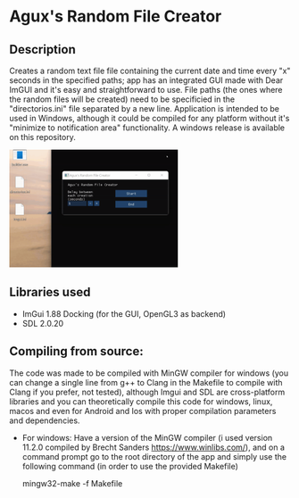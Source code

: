 # Agux's Random File Creator

## Description
Creates a random text file file containing the current date and time every "x" seconds in the specified paths; app has an integrated GUI made with Dear ImGUI and it's easy and straightforward to use.
File paths (the ones where the random files will be created) need to be specificied in the "directorios.ini" file separated by a new line.
Application is intended to be used in Windows, although it could be compiled for any platform without it's "minimize to notification area" functionality.
A windows release is available on this repository.

<!-- ![screen-gif](./prueba_rando_creator.gif) -->
<img src="https://github.com/aguxone/agux_random_file_creator/blob/gif_storage/760x530_15fps.gif?raw=true" alt="agxu_rfc_gif" width="60%" height="40%">


## Libraries used
- ImGui 1.88 Docking (for the GUI, OpenGL3 as backend)
- SDL 2.0.20

## Compiling from source:
The code was made to be compiled with MinGW compiler for windows (you can change a single line from g++ to Clang in the Makefile to compile with Clang if you prefer, not tested), although Imgui and SDL are cross-platform libraries and you can theoretically compile this code for windows, linux, macos and even for Android and Ios with proper compilation parameters and dependencies.
- For windows: Have a version of the MinGW compiler (i used version 11.2.0 compiled by Brecht Sanders https://www.winlibs.com/), and on a command prompt go to the root directory of the app and simply use the following command (in order to use the provided Makefile)

    mingw32-make -f Makefile






